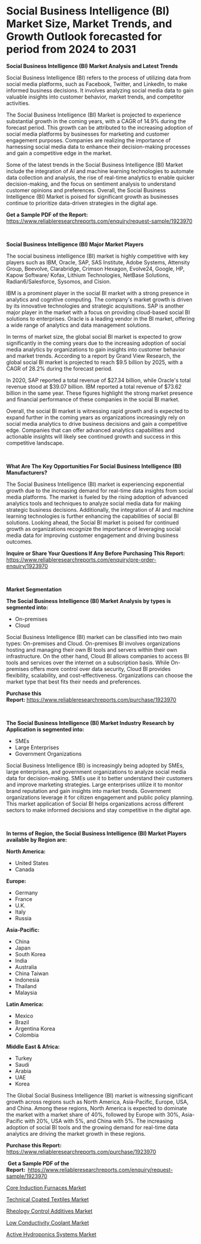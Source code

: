 <p><h1>Social Business Intelligence (BI) Market Size, Market Trends, and Growth Outlook forecasted for period from 2024 to 2031</h1></p><p><strong>Social Business Intelligence (BI) Market Analysis and Latest Trends</strong></p>
<p><p>Social Business Intelligence (BI) refers to the process of utilizing data from social media platforms, such as Facebook, Twitter, and LinkedIn, to make informed business decisions. It involves analyzing social media data to gain valuable insights into customer behavior, market trends, and competitor activities.</p><p>The Social Business Intelligence (BI) Market is projected to experience substantial growth in the coming years, with a CAGR of 14.9% during the forecast period. This growth can be attributed to the increasing adoption of social media platforms by businesses for marketing and customer engagement purposes. Companies are realizing the importance of harnessing social media data to enhance their decision-making processes and gain a competitive edge in the market.</p><p>Some of the latest trends in the Social Business Intelligence (BI) Market include the integration of AI and machine learning technologies to automate data collection and analysis, the rise of real-time analytics to enable quicker decision-making, and the focus on sentiment analysis to understand customer opinions and preferences. Overall, the Social Business Intelligence (BI) Market is poised for significant growth as businesses continue to prioritize data-driven strategies in the digital age.</p></p>
<p><strong>Get a Sample PDF of the Report:&nbsp;</strong> <a href="https://www.reliableresearchreports.com/enquiry/request-sample/1923970">https://www.reliableresearchreports.com/enquiry/request-sample/1923970</a></p>
<p>&nbsp;</p>
<p><strong>Social Business Intelligence (BI) Major Market Players</strong></p>
<p><p>The social business intelligence (BI) market is highly competitive with key players such as IBM, Oracle, SAP, SAS Institute, Adobe Systems, Attensity Group, Beevolve, Clarabridge, Crimson Hexagon, Evolve24, Google, HP, Kapow Software/ Kofax, Lithium Technologies, NetBase Solutions, Radian6/Salesforce, Sysomos, and Cision.</p><p>IBM is a prominent player in the social BI market with a strong presence in analytics and cognitive computing. The company's market growth is driven by its innovative technologies and strategic acquisitions. SAP is another major player in the market with a focus on providing cloud-based social BI solutions to enterprises. Oracle is a leading vendor in the BI market, offering a wide range of analytics and data management solutions.</p><p>In terms of market size, the global social BI market is expected to grow significantly in the coming years due to the increasing adoption of social media analytics by organizations to gain insights into customer behavior and market trends. According to a report by Grand View Research, the global social BI market is projected to reach $9.5 billion by 2025, with a CAGR of 28.2% during the forecast period.</p><p>In 2020, SAP reported a total revenue of $27.34 billion, while Oracle's total revenue stood at $39.07 billion. IBM reported a total revenue of $73.62 billion in the same year. These figures highlight the strong market presence and financial performance of these companies in the social BI market.</p><p>Overall, the social BI market is witnessing rapid growth and is expected to expand further in the coming years as organizations increasingly rely on social media analytics to drive business decisions and gain a competitive edge. Companies that can offer advanced analytics capabilities and actionable insights will likely see continued growth and success in this competitive landscape.</p></p>
<p>&nbsp;</p>
<p><strong>What Are The Key Opportunities For Social Business Intelligence (BI) Manufacturers?</strong></p>
<p><p>The Social Business Intelligence (BI) market is experiencing exponential growth due to the increasing demand for real-time data insights from social media platforms. The market is fueled by the rising adoption of advanced analytics tools and techniques to analyze social media data for making strategic business decisions. Additionally, the integration of AI and machine learning technologies is further enhancing the capabilities of social BI solutions. Looking ahead, the Social BI market is poised for continued growth as organizations recognize the importance of leveraging social media data for improving customer engagement and driving business outcomes.</p></p>
<p><strong>Inquire or Share Your Questions If Any Before Purchasing This Report:</strong> <a href="https://www.reliableresearchreports.com/enquiry/pre-order-enquiry/1923970">https://www.reliableresearchreports.com/enquiry/pre-order-enquiry/1923970</a></p>
<p>&nbsp;</p>
<p><strong>Market Segmentation</strong></p>
<p><strong>The Social Business Intelligence (BI) Market Analysis by types is segmented into:</strong></p>
<p><ul><li>On-premises</li><li>Cloud</li></ul></p>
<p><p>Social Business Intelligence (BI) market can be classified into two main types: On-premises and Cloud. On-premises BI involves organizations hosting and managing their own BI tools and servers within their own infrastructure. On the other hand, Cloud BI allows companies to access BI tools and services over the internet on a subscription basis. While On-premises offers more control over data security, Cloud BI provides flexibility, scalability, and cost-effectiveness. Organizations can choose the market type that best fits their needs and preferences.</p></p>
<p><strong>Purchase this Report:&nbsp;</strong><a href="https://www.reliableresearchreports.com/purchase/1923970">https://www.reliableresearchreports.com/purchase/1923970</a></p>
<p>&nbsp;</p>
<p><strong>The Social Business Intelligence (BI) Market Industry Research by Application is segmented into:</strong></p>
<p><ul><li>SMEs</li><li>Large Enterprises</li><li>Government Organizations</li></ul></p>
<p><p>Social Business Intelligence (BI) is increasingly being adopted by SMEs, large enterprises, and government organizations to analyze social media data for decision-making. SMEs use it to better understand their customers and improve marketing strategies. Large enterprises utilize it to monitor brand reputation and gain insights into market trends. Government organizations leverage it for citizen engagement and public policy planning. This market application of Social BI helps organizations across different sectors to make informed decisions and stay competitive in the digital age.</p></p>
<p>&nbsp;</p>
<p><strong>In terms of Region, the Social Business Intelligence (BI) Market Players available by Region are:</strong></p>
<p>
    <p> <strong> North America: </strong>
        <ul>
            <li>United States</li>
            <li>Canada</li>
        </ul>
        </p> 
    <p> <strong> Europe: </strong>
        <ul>
            <li>Germany</li>
            <li>France</li>
            <li>U.K.</li>
            <li>Italy</li>
            <li>Russia</li>
        </ul>
        </p> 
    <p> <strong> Asia-Pacific: </strong>
        <ul>
            <li>China</li>
            <li>Japan</li>
            <li>South Korea</li>
            <li>India</li>
            <li>Australia</li>
            <li>China Taiwan</li>
            <li>Indonesia</li>
            <li>Thailand</li>
            <li>Malaysia</li>
        </ul>
        </p> 
    <p> <strong> Latin America: </strong>
        <ul>
            <li>Mexico</li>
            <li>Brazil</li>
            <li>Argentina Korea</li>
            <li>Colombia</li>
        </ul>
        </p> 
    <p> <strong> Middle East & Africa: </strong>
        <ul>
            <li>Turkey</li>
            <li>Saudi</li>
            <li>Arabia</li>
            <li>UAE</li>
            <li>Korea</li>
        </ul>
    </p>
    </p>
<p><p>The Global Social Business Intelligence (BI) market is witnessing significant growth across regions such as North America, Asia-Pacific, Europe, USA, and China. Among these regions, North America is expected to dominate the market with a market share of 40%, followed by Europe with 30%, Asia-Pacific with 20%, USA with 5%, and China with 5%. The increasing adoption of social BI tools and the growing demand for real-time data analytics are driving the market growth in these regions.</p></p>
<p><strong>Purchase this Report: </strong><a href="https://www.reliableresearchreports.com/purchase/1923970">https://www.reliableresearchreports.com/purchase/1923970</a></p>
<p>&nbsp;<strong>Get a Sample PDF of the Report:&nbsp;&nbsp;</strong><a href="https://www.reliableresearchreports.com/enquiry/request-sample/1923970">https://www.reliableresearchreports.com/enquiry/request-sample/1923970</a></p>
<p><strong></strong></p>
<p><p><a href="https://invited-way-688.notion.site/Core-Induction-Furnaces-Market-Provides-Detailed-Segmentation-of-this-Market-based-on-Type-Applicat-c99ed3b5e1564c2aac8d676dcd2b6683">Core Induction Furnaces Market</a></p><p><a href="https://butternut-bug-553.notion.site/Technical-Coated-Textiles-Market-Research-Report-Provides-Critical-Insights-that-can-help-Shape-Busi-27823159cc6643e49a23cbd0b9fda670">Technical Coated Textiles Market</a></p><p><a href="https://view.publitas.com/reportprime-1/decoding-the-rheology-control-additives-market-a-deep-dive-into-the-latest-market-trends-market-segmentation-and-competitive-analysis/">Rheology Control Additives Market</a></p><p><a href="https://view.publitas.com/reportprime-1/low-conductivity-coolant-market-offer-valuable-insights-into-market-size-market-share-market-trends-and-projections-spanning-from-2024-to-2031/">Low Conductivity Coolant Market</a></p><p><a href="https://mire-aunt-385.notion.site/Active-Hydroponics-Systems-Market-Share-Market-New-Trends-Analysis-Report-By-Type-By-Application--55c0ceb2539648f8a42177b9446e4f5f">Active Hydroponics Systems Market</a></p></p>